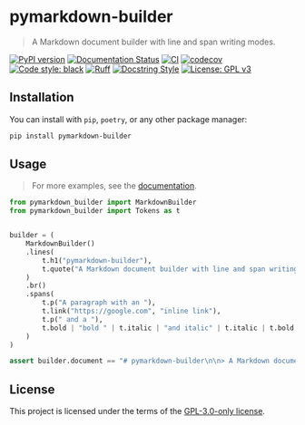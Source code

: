 # pymarkdown-builder

> A Markdown document builder with line and span writing modes.

[![PyPI version](https://badge.fury.io/py/pymarkdown-builder.svg)](https://badge.fury.io/py/pymarkdown-builder)
[![Documentation Status](https://readthedocs.org/projects/pymarkdown-builder/badge/?version=latest)](https://pymarkdown-builder.readthedocs.io/en/latest/?badge=latest)
[![CI](https://github.com/demetrius-mp/pymarkdown-builder/actions/workflows/pipeline.yaml/badge.svg)](https://github.com/demetrius-mp/pymarkdown-builder/actions/workflows/pipeline.yaml)
[![codecov](https://codecov.io/gh/demetrius-mp/pymarkdown-builder/branch/main/graph/badge.svg?token=PXK3OH6R8Q)](https://codecov.io/gh/demetrius-mp/pymarkdown-builder)
[![Code style: black](https://img.shields.io/badge/code%20style-black-000000.svg)](https://github.com/psf/black)
[![Ruff](https://img.shields.io/endpoint?url=https://raw.githubusercontent.com/charliermarsh/ruff/main/assets/badge/v0.json)](https://github.com/charliermarsh/ruff)
[![Docstring Style](https://img.shields.io/badge/%20style-google-3666d6.svg)](https://google.github.io/styleguide/pyguide.html#s3.8-comments-and-docstrings)
[![License: GPL v3](https://img.shields.io/badge/License-GPLv3-blue.svg)](https://www.gnu.org/licenses/gpl-3.0)

## Installation

You can install with `pip`, `poetry`, or any other package manager:

```bash
pip install pymarkdown-builder
```

## Usage

> For more examples, see the [documentation](https://pymarkdown-builder.readthedocs.io/en/latest/usage).

```python
from pymarkdown_builder import MarkdownBuilder
from pymarkdown_builder import Tokens as t


builder = (
    MarkdownBuilder()
    .lines(
        t.h1("pymarkdown-builder"),
        t.quote("A Markdown document builder with line and span writing modes."),
    )
    .br()
    .spans(
        t.p("A paragraph with an "),
        t.link("https://google.com", "inline link"),
        t.p(" and a "),
        t.bold | "bold " | t.italic | "and italic" | t.italic | t.bold,
    )
)

assert builder.document == "# pymarkdown-builder\n\n> A Markdown document builder with line and span writing modes.\n\nA paragraph with an [inline link](https://google.com) and a **bold *and italic***"
```

## License

This project is licensed under the terms of the [GPL-3.0-only license](https://spdx.org/licenses/GPL-3.0-only.html).